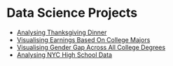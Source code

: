 # Data Science Projects

* [Analysing Thanksgiving Dinner](https://github.com/alexenriquent/dataquest/tree/master/thanksgiving)
* [Visualising Earnings Based On College Majors](https://github.com/alexenriquent/dataquest/tree/master/college-majors)
* [Visualising Gender Gap Across All College Degrees](https://github.com/alexenriquent/dataquest/tree/master/gender-gap)
* [Analysing NYC High School Data](https://github.com/alexenriquent/dataquest/tree/master/nyc-high-school)
